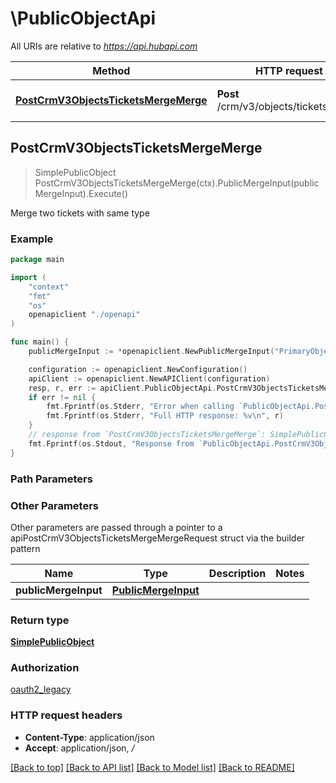 # \PublicObjectApi

All URIs are relative to *https://api.hubapi.com*

Method | HTTP request | Description
------------- | ------------- | -------------
[**PostCrmV3ObjectsTicketsMergeMerge**](PublicObjectApi.md#PostCrmV3ObjectsTicketsMergeMerge) | **Post** /crm/v3/objects/tickets/merge | Merge two tickets with same type



## PostCrmV3ObjectsTicketsMergeMerge

> SimplePublicObject PostCrmV3ObjectsTicketsMergeMerge(ctx).PublicMergeInput(publicMergeInput).Execute()

Merge two tickets with same type

### Example

```go
package main

import (
    "context"
    "fmt"
    "os"
    openapiclient "./openapi"
)

func main() {
    publicMergeInput := *openapiclient.NewPublicMergeInput("PrimaryObjectId_example", "ObjectIdToMerge_example") // PublicMergeInput | 

    configuration := openapiclient.NewConfiguration()
    apiClient := openapiclient.NewAPIClient(configuration)
    resp, r, err := apiClient.PublicObjectApi.PostCrmV3ObjectsTicketsMergeMerge(context.Background()).PublicMergeInput(publicMergeInput).Execute()
    if err != nil {
        fmt.Fprintf(os.Stderr, "Error when calling `PublicObjectApi.PostCrmV3ObjectsTicketsMergeMerge``: %v\n", err)
        fmt.Fprintf(os.Stderr, "Full HTTP response: %v\n", r)
    }
    // response from `PostCrmV3ObjectsTicketsMergeMerge`: SimplePublicObject
    fmt.Fprintf(os.Stdout, "Response from `PublicObjectApi.PostCrmV3ObjectsTicketsMergeMerge`: %v\n", resp)
}
```

### Path Parameters



### Other Parameters

Other parameters are passed through a pointer to a apiPostCrmV3ObjectsTicketsMergeMergeRequest struct via the builder pattern


Name | Type | Description  | Notes
------------- | ------------- | ------------- | -------------
 **publicMergeInput** | [**PublicMergeInput**](PublicMergeInput.md) |  | 

### Return type

[**SimplePublicObject**](SimplePublicObject.md)

### Authorization

[oauth2_legacy](../README.md#oauth2_legacy)

### HTTP request headers

- **Content-Type**: application/json
- **Accept**: application/json, */*

[[Back to top]](#) [[Back to API list]](../README.md#documentation-for-api-endpoints)
[[Back to Model list]](../README.md#documentation-for-models)
[[Back to README]](../README.md)


